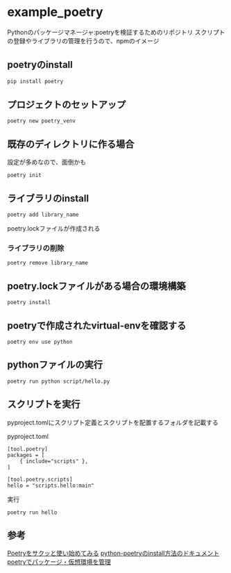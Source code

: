 # example_poetry

Pythonのパッケージマネージャ:poetryを検証するためのリポジトリ
スクリプトの登録やライブラリの管理を行うので、npmのイメージ

## poetryのinstall

```bash
pip install poetry
```

## プロジェクトのセットアップ
```
poetry new poetry_venv
```
## 既存のディレクトリに作る場合
設定が多めなので、面倒かも
```
poetry init
```

## ライブラリのinstall
```
poetry add library_name
```
poetry.lockファイルが作成される

### ライブラリの削除
```
poetry remove library_name
```

## poetry.lockファイルがある場合の環境構築
```
poetry install
```

## poetryで作成されたvirtual-envを確認する
```
poetry env use python
```


## pythonファイルの実行
```
poetry run python script/hello.py 
```

## スクリプトを実行
pyproject.tomlにスクリプト定義とスクリプトを配置するフォルダを記載する

pyproject.toml
```
[tool.poetry]
packages = [
    { include="scripts" },
]

[tool.poetry.scripts]
hello = "scripts.hello:main"
```

実行
```
poetry run hello
```

## 参考
[Poetryをサクッと使い始めてみる](https://qiita.com/ksato9700/items/b893cf1db83605898d8a)
[python-poetryのinstall方法のドキュメント](https://install.python-poetry.org)
[poetryでパッケージ・仮想環境を管理](https://rinoguchi.net/2020/06/poetry.html)
